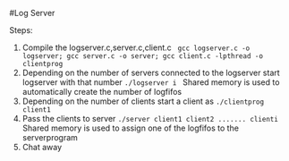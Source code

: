 #Log Server

Steps:

1. Compile the logserver.c,server.c,client.c ``` gcc logserver.c -o logserver; gcc server.c -o server; gcc client.c -lpthread -o clientprog```
2. Depending on the number of servers connected to the logserver start logserver with that number ```./logserver i ``` Shared memory is used to automatically create the number of logfifos
3. Depending on the number of clients start a client as ```./clientprog client1 ``` 
4. Pass the clients to server ``` ./server client1 client2 ....... clienti ``` Shared memory is used to assign one of the logfifos to the serverprogram
5. Chat away
